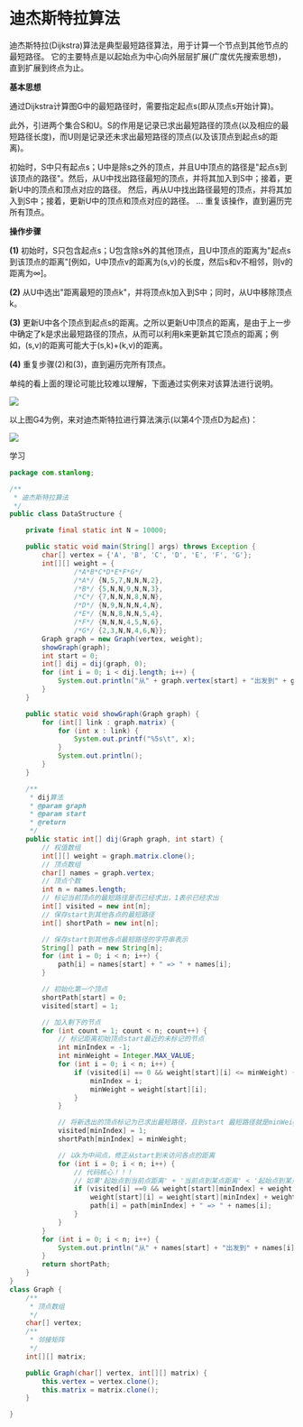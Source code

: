 # 迪杰斯特拉算法

迪杰斯特拉(Dijkstra)算法是典型最短路径算法，用于计算一个节点到其他节点的最短路径。 它的主要特点是以起始点为中心向外层层扩展(广度优先搜索思想)，直到扩展到终点为止。

**基本思想**

   通过Dijkstra计算图G中的最短路径时，需要指定起点s(即从顶点s开始计算)。

   此外，引进两个集合S和U。S的作用是记录已求出最短路径的顶点(以及相应的最短路径长度)，而U则是记录还未求出最短路径的顶点(以及该顶点到起点s的距离)。

   初始时，S中只有起点s；U中是除s之外的顶点，并且U中顶点的路径是"起点s到该顶点的路径"。然后，从U中找出路径最短的顶点，并将其加入到S中；接着，更新U中的顶点和顶点对应的路径。 然后，再从U中找出路径最短的顶点，并将其加入到S中；接着，更新U中的顶点和顶点对应的路径。 ... 重复该操作，直到遍历完所有顶点。

**操作步骤**

**(1)** 初始时，S只包含起点s；U包含除s外的其他顶点，且U中顶点的距离为"起点s到该顶点的距离"[例如，U中顶点v的距离为(s,v)的长度，然后s和v不相邻，则v的距离为∞]。

**(2)** 从U中选出"距离最短的顶点k"，并将顶点k加入到S中；同时，从U中移除顶点k。

**(3)** 更新U中各个顶点到起点s的距离。之所以更新U中顶点的距离，是由于上一步中确定了k是求出最短路径的顶点，从而可以利用k来更新其它顶点的距离；例如，(s,v)的距离可能大于(s,k)+(k,v)的距离。

**(4)** 重复步骤(2)和(3)，直到遍历完所有顶点。

单纯的看上面的理论可能比较难以理解，下面通过实例来对该算法进行说明。

![](.././doc/69.png)

以上图G4为例，来对迪杰斯特拉进行算法演示(以第4个顶点D为起点)：

![](.././doc/70.png)

学习

```java
package com.stanlong;

/**
 * 迪杰斯特拉算法
 */
public class DataStructure {

    private final static int N = 10000;

    public static void main(String[] args) throws Exception {
        char[] vertex = {'A', 'B', 'C', 'D', 'E', 'F', 'G'};
        int[][] weight = {
                /*A*B*C*D*E*F*G*/
                /*A*/ {N,5,7,N,N,N,2},
                /*B*/ {5,N,N,9,N,N,3},
                /*C*/ {7,N,N,N,8,N,N},
                /*D*/ {N,9,N,N,N,4,N},
                /*E*/ {N,N,8,N,N,5,4},
                /*F*/ {N,N,N,4,5,N,6},
                /*G*/ {2,3,N,N,4,6,N}};
        Graph graph = new Graph(vertex, weight);
        showGraph(graph);
        int start = 0;
        int[] dij = dij(graph, 0);
        for (int i = 0; i < dij.length; i++) {
            System.out.println("从" + graph.vertex[start] + "出发到" + graph.vertex[i] + "的最短距离为：" + dij[i]);
        }
    }

    public static void showGraph(Graph graph) {
        for (int[] link : graph.matrix) {
            for (int x : link) {
                System.out.printf("%5s\t", x);
            }
            System.out.println();
        }
    }

    /**
     * dij算法
     * @param graph
     * @param start
     * @return
     */
    public static int[] dij(Graph graph, int start) {
        // 权值数组
        int[][] weight = graph.matrix.clone();
        // 顶点数组
        char[] names = graph.vertex;
        // 顶点个数
        int n = names.length;
        // 标记当前顶点的最短路径是否已经求出，1表示已经求出
        int[] visited = new int[n];
        // 保存start到其他各点的最短路径
        int[] shortPath = new int[n];

        // 保存start到其他各点最短路径的字符串表示
        String[] path = new String[n];
        for (int i = 0; i < n; i++) {
            path[i] = names[start] + " => " + names[i];
        }

        // 初始化第一个顶点
        shortPath[start] = 0;
        visited[start] = 1;

        // 加入剩下的节点
        for (int count = 1; count < n; count++) {
            // 标记距离初始顶点start最近的未标记的节点
            int minIndex = -1;
            int minWeight = Integer.MAX_VALUE;
            for (int i = 0; i < n; i++) {
                if (visited[i] == 0 && weight[start][i] <= minWeight) {
                    minIndex = i;
                    minWeight = weight[start][i];
                }
            }

            // 将新选出的顶点标记为已求出最短路径，且到start 最短路径就是minWeight
            visited[minIndex] = 1;
            shortPath[minIndex] = minWeight;

            // 以k为中间点，修正从start到未访问各点的距离
            for (int i = 0; i < n; i++) {
                // 代码核心！！！
                // 如果'起始点到当前点距离' + '当前点到某点距离' < '起始点到某点距离', 则更新
                if (visited[i] ==0 && weight[start][minIndex] + weight[minIndex][i] < weight[start][i]) {
                    weight[start][i] = weight[start][minIndex] + weight[minIndex][i];
                    path[i] = path[minIndex] + " => " + names[i];
                }
            }
        }
        for (int i = 0; i < n; i++) {
            System.out.println("从" + names[start] + "出发到" + names[i] + "的最短路径为：" + path[i]);
        }
        return shortPath;
    }
}
class Graph {
    /**
     * 顶点数组
     */
    char[] vertex;
    /**
     * 邻接矩阵
     */
    int[][] matrix;

    public Graph(char[] vertex, int[][] matrix) {
        this.vertex = vertex.clone();
        this.matrix = matrix.clone();
    }

}
```

